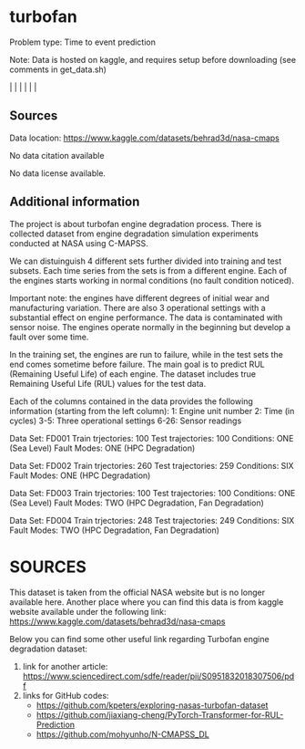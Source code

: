 # turbofan

Problem type: Time to event prediction

Note: Data is hosted on kaggle, and requires setup before downloading (see comments in get_data.sh)

|  |
|  |
|  |
## Sources

Data location: https://www.kaggle.com/datasets/behrad3d/nasa-cmaps

No data citation available

No data license available.

## Additional information
The project is about turbofan engine degradation process. There is collected dataset from engine degradation simulation experiments conducted at NASA using C-MAPSS. 

We can distuinguish 4 different sets further divided into training and test subsets. Each time series from the sets is from a different engine. Each of the engines starts working in normal conditions (no fault condition noticed). 

Important note: the engines have different degrees of initial wear and manufacturing variation. There are also 3 operational settings with a substantial effect on engine performance. The data is contaminated with sensor noise. The engines operate normally in the beginning but develop a fault over some time. 

In the training set, the engines are run to failure, while in the test sets the end comes sometime before failure. The main goal is to predict RUL (Remaining Useful Life) of each engine.  The dataset includes true Remaining Useful Life (RUL) values for the test data.

Each of the columns contained in the data provides the following information (starting from the left column): 1: Engine unit number 2: Time (in cycles) 3-5: Three operational settings 6-26: Sensor readings

Data Set: FD001
Train trjectories: 100
Test trajectories: 100
Conditions: ONE (Sea Level)
Fault Modes: ONE (HPC Degradation)

Data Set: FD002
Train trjectories: 260
Test trajectories: 259
Conditions: SIX 
Fault Modes: ONE (HPC Degradation)

Data Set: FD003
Train trjectories: 100
Test trajectories: 100
Conditions: ONE (Sea Level)
Fault Modes: TWO (HPC Degradation, Fan Degradation)

Data Set: FD004
Train trjectories: 248
Test trajectories: 249
Conditions: SIX 
Fault Modes: TWO (HPC Degradation, Fan Degradation)


# SOURCES

This dataset is taken from the official NASA website but is no longer available here.
Another place where you can find this data is from kaggle website available under the following link: https://www.kaggle.com/datasets/behrad3d/nasa-cmaps

Below you can find some other useful link regarding Turbofan engine degradation dataset:

1) link for another article: https://www.sciencedirect.com/sdfe/reader/pii/S0951832018307506/pdf
2) links for GitHub codes: 
 	- https://github.com/kpeters/exploring-nasas-turbofan-dataset
	- https://github.com/jiaxiang-cheng/PyTorch-Transformer-for-RUL-Prediction
	- https://github.com/mohyunho/N-CMAPSS_DL